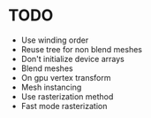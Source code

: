 
# TODO
- Use winding order
- Reuse tree for non blend meshes
- Don't initialize device arrays
- Blend meshes
- On gpu vertex transform
- Mesh instancing
- Use rasterization method
- Fast mode rasterization